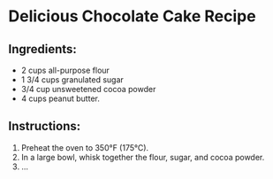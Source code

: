 # Delicious Chocolate Cake Recipe

## Ingredients:
- 2 cups all-purpose flour
- 1 3/4 cups granulated sugar
- 3/4 cup unsweetened cocoa powder
- 4 cups peanut butter.

## Instructions:
1. Preheat the oven to 350°F (175°C).
2. In a large bowl, whisk together the flour, sugar, and cocoa powder.
3. ...